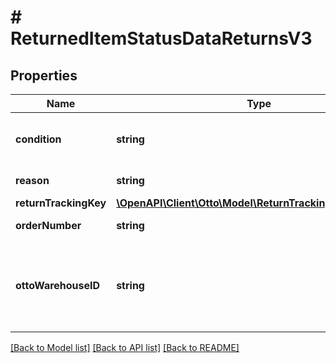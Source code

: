 # # ReturnedItemStatusDataReturnsV3

## Properties

Name | Type | Description | Notes
------------ | ------------- | ------------- | -------------
**condition** | **string** | Condition of the returned item | [optional]
**reason** | **string** | Reason for Rejection |
**returnTrackingKey** | [**\OpenAPI\Client\Otto\Model\ReturnTrackingKeyReturnsV3**](ReturnTrackingKeyReturnsV3.md) |  | [optional]
**orderNumber** | **string** | Order Number | [optional]
**ottoWarehouseID** | **string** | This is the unique id which helps partner identify the misdirected item | [optional]

[[Back to Model list]](../../README.md#models) [[Back to API list]](../../README.md#endpoints) [[Back to README]](../../README.md)
